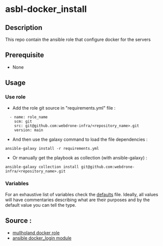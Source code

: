 # asbl-docker_install

## Description

This repo contain the ansible role that configure docker for the servers

## Prerequisite

- None

## Usage

### Use role

- Add the role git source in "requirements.yml" file :
```
  - name: role_name
    scm: git
    src: git@github.com:webdrone-infra/<repository_name>.git
    version: main
```

- And then use the galaxy command to load the file dependencies :
```
ansible-galaxy install -r requirements.yml
```

- Or manually get the playbook as collection (with ansible-galaxy) :
```
ansible-galaxy collection install git@github.com:webdrone-infra/<repository_name>.git
```

### Variables

For an exhaustive list of variables check the [defaults](defaults/main.yml)
file. Ideally, all values will have commentaries describing what are their
purposes and by the default value you can tell the type.


## Source :

- [mullholand docker role](https://github.com/mullholland/ansible-role-docker)
- [ansible docker_login module](https://docs.ansible.com/ansible/latest/collections/community/docker/docker_login_module.html)

